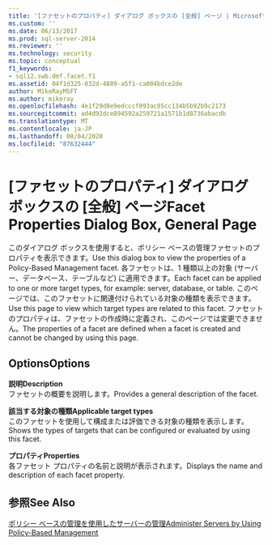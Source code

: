 ```yaml
---
title: '[ファセットのプロパティ] ダイアログ ボックスの [全般] ページ | Microsoft Docs'
ms.custom: ''
ms.date: 06/13/2017
ms.prod: sql-server-2014
ms.reviewer: ''
ms.technology: security
ms.topic: conceptual
f1_keywords:
- sql12.swb.dmf.facet.f1
ms.assetid: 04f1d325-832d-4889-a5f1-ca004bdce2de
author: MikeRayMSFT
ms.author: mikeray
ms.openlocfilehash: 4e1f29d8e9edcccf093ac85cc134b5b92b9c2173
ms.sourcegitcommit: ad4d92dce894592a259721a1571b1d8736abacdb
ms.translationtype: MT
ms.contentlocale: ja-JP
ms.lasthandoff: 08/04/2020
ms.locfileid: "87632444"
---
```

# <a name="facet-properties-dialog-box-general-page"></a><span data-ttu-id="37a16-102">[ファセットのプロパティ] ダイアログ ボックスの [全般] ページ</span><span class="sxs-lookup"><span data-stu-id="37a16-102">Facet Properties Dialog Box, General Page</span></span>
  <span data-ttu-id="37a16-103">このダイアログ ボックスを使用すると、ポリシー ベースの管理ファセットのプロパティを表示できます。</span><span class="sxs-lookup"><span data-stu-id="37a16-103">Use this dialog box to view the properties of a Policy-Based Management facet.</span></span> <span data-ttu-id="37a16-104">各ファセットは、1 種類以上の対象 (サーバー、データベース、テーブルなど) に適用できます。</span><span class="sxs-lookup"><span data-stu-id="37a16-104">Each facet can be applied to one or more target types, for example: server, database, or table.</span></span> <span data-ttu-id="37a16-105">このページでは、このファセットに関連付けられている対象の種類を表示できます。</span><span class="sxs-lookup"><span data-stu-id="37a16-105">Use this page to view which target types are related to this facet.</span></span> <span data-ttu-id="37a16-106">ファセットのプロパティは、ファセットの作成時に定義され、このページでは変更できません。</span><span class="sxs-lookup"><span data-stu-id="37a16-106">The properties of a facet are defined when a facet is created and cannot be changed by using this page.</span></span>  
  
## <a name="options"></a><span data-ttu-id="37a16-107">Options</span><span class="sxs-lookup"><span data-stu-id="37a16-107">Options</span></span>  
 <span data-ttu-id="37a16-108">**説明**</span><span class="sxs-lookup"><span data-stu-id="37a16-108">**Description**</span></span>  
 <span data-ttu-id="37a16-109">ファセットの概要を説明します。</span><span class="sxs-lookup"><span data-stu-id="37a16-109">Provides a general description of the facet.</span></span>  
  
 <span data-ttu-id="37a16-110">**該当する対象の種類**</span><span class="sxs-lookup"><span data-stu-id="37a16-110">**Applicable target types**</span></span>  
 <span data-ttu-id="37a16-111">このファセットを使用して構成または評価できる対象の種類を表示します。</span><span class="sxs-lookup"><span data-stu-id="37a16-111">Shows the types of targets that can be configured or evaluated by using this facet.</span></span>  
  
 <span data-ttu-id="37a16-112">**プロパティ**</span><span class="sxs-lookup"><span data-stu-id="37a16-112">**Properties**</span></span>  
 <span data-ttu-id="37a16-113">各ファセット プロパティの名前と説明が表示されます。</span><span class="sxs-lookup"><span data-stu-id="37a16-113">Displays the name and description of each facet property.</span></span>  
  
## <a name="see-also"></a><span data-ttu-id="37a16-114">参照</span><span class="sxs-lookup"><span data-stu-id="37a16-114">See Also</span></span>  
 [<span data-ttu-id="37a16-115">ポリシー ベースの管理を使用したサーバーの管理</span><span class="sxs-lookup"><span data-stu-id="37a16-115">Administer Servers by Using Policy-Based Management</span></span>](administer-servers-by-using-policy-based-management.md)  
  
  
